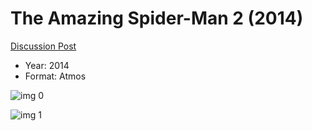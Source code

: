 # The Amazing Spider-Man 2 (2014)

[Discussion Post](https://www.avsforum.com/threads/bass-eq-for-filtered-movies.2995212/post-58237934)

* Year: 2014
* Format: Atmos

![img 0](https://i.imgur.com/mZO4jnt.jpg)

![img 1](https://i.imgur.com/rKux8Jd.jpg)

